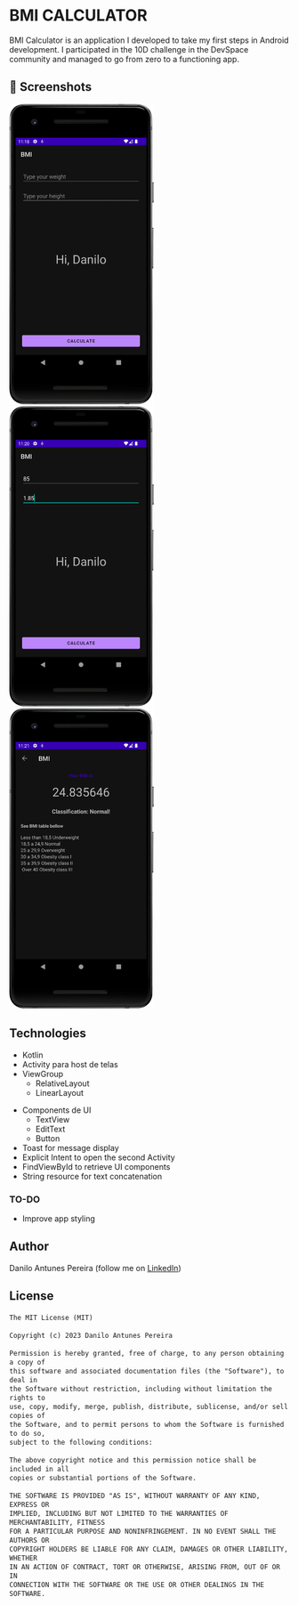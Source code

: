 # BMI CALCULATOR
BMI Calculator is an application I developed to take my first steps in Android development. I participated in the 10D challenge in the DevSpace community and managed to go from zero to a functioning app.


## :camera_flash: Screenshots
<!-- You can add more screenshots here if you like -->
<img src="/results/image1.png" width="260">&emsp;<img src="/results/image2.png" width="260">&emsp;<img src="/results/image3.png" width="260">

## Technologies
* Kotlin
* Activity para host de telas
* ViewGroup
    * RelativeLayout
    * LinearLayout
- Components de UI
    - TextView
    - EditText
    - Button
- Toast for message display
- Explicit Intent to open the second Activity
- FindViewById to retrieve UI components
- String resource for text concatenation


### TO-DO
- Improve app styling


## Author
Danilo Antunes Pereira (follow me on [LinkedIn](https://www.linkedin.com/in/danilo-antunes-49994392/))

## License
```
The MIT License (MIT)

Copyright (c) 2023 Danilo Antunes Pereira

Permission is hereby granted, free of charge, to any person obtaining a copy of
this software and associated documentation files (the "Software"), to deal in
the Software without restriction, including without limitation the rights to
use, copy, modify, merge, publish, distribute, sublicense, and/or sell copies of
the Software, and to permit persons to whom the Software is furnished to do so,
subject to the following conditions:

The above copyright notice and this permission notice shall be included in all
copies or substantial portions of the Software.

THE SOFTWARE IS PROVIDED "AS IS", WITHOUT WARRANTY OF ANY KIND, EXPRESS OR
IMPLIED, INCLUDING BUT NOT LIMITED TO THE WARRANTIES OF MERCHANTABILITY, FITNESS
FOR A PARTICULAR PURPOSE AND NONINFRINGEMENT. IN NO EVENT SHALL THE AUTHORS OR
COPYRIGHT HOLDERS BE LIABLE FOR ANY CLAIM, DAMAGES OR OTHER LIABILITY, WHETHER
IN AN ACTION OF CONTRACT, TORT OR OTHERWISE, ARISING FROM, OUT OF OR IN
CONNECTION WITH THE SOFTWARE OR THE USE OR OTHER DEALINGS IN THE SOFTWARE.
```
